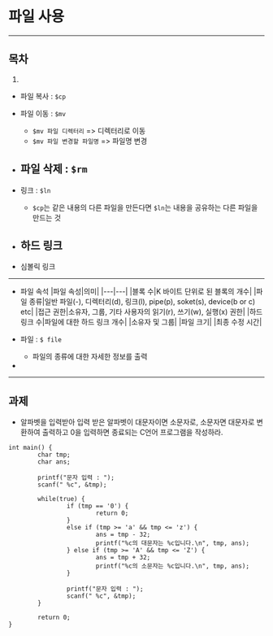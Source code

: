 # 파일 사용

* * *

## 목차
1. 

- 파일 복사 : `$cp`

- 파일 이동 : `$mv`
  - `$mv 파일 디렉터리` => 디렉터리로 이동
  - `$mv 파일 변경할 파일명` => 파일명 변경

- 파일 삭제 : `$rm`
  - 

- 링크 : `$ln`
  - `$cp`는 같은 내용의 다른 파일을 만든다면 `$ln`는 내용을 공유하는 다른 파일을 만드는 것

- 하드 링크
  - 

- 심볼릭 링크
 
* * *

- 파일 속석
  |파일 속성|의미|
  |---|---|
  |블록 수|K 바이트 단위로 된 블록의 개수|
  |파일 종류|일반 파일(-), 디렉터리(d), 링크(l), pipe(p), soket(s), device(b or c) etc|
  |접근 권한|소유자, 그룹, 기타 사용자의 읽기(r), 쓰기(w), 실행(x) 권한|
  |하드 링크 수|파일에 대한 하드 링크 개수|
  |소유자 및 그룹|
  |파일 크기|
  |최종 수정 시간|

- 파일 : `$ file`
  - 파일의 종류에 대한 자세한 정보를 출력

- 

* * *

<h2 id='mission'>과제</h2>

- 알파벳을 입력받아 입력 받은 알파벳이 대문자이면 소문자로, 소문자면 대문자로 변환하여 출력하고 0을 입력하면 종료되는 C언어 프로그램을 작성하라.

```
int main() {
        char tmp;
        char ans;

        printf("문자 입력 : ");
        scanf(" %c", &tmp);

        while(true) {
                if (tmp == '0') {
                        return 0;
                }
                else if (tmp >= 'a' && tmp <= 'z') {
                        ans = tmp - 32;
                        printf("%c의 대문자는 %c입니다.\n", tmp, ans);
                } else if (tmp >= 'A' && tmp <= 'Z') {
                        ans = tmp + 32;
                        printf("%c의 소문자는 %c입니다.\n", tmp, ans);
                }

                printf("문자 입력 : ");
                scanf(" %c", &tmp);
        }

        return 0;
}
```
